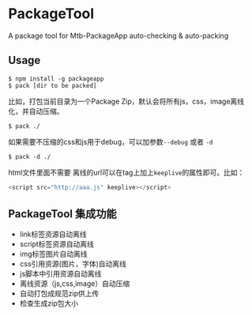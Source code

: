 # PackageTool

A package tool for Mtb-PackageApp auto-checking & auto-packing

## Usage

```shell
$ npm install -g packageapp
$ pack [dir to be packed]
```

比如，打包当前目录为一个Package Zip，默认会将所有js，css，image离线化，并自动压缩。
```shell
$ pack ./
```

如果需要不压缩的css和js用于debug，可以加参数`--debug` 或者 `-d`
```shell
$ pack -d ./
```

html文件里面不需要 离线的url可以在tag上加上`keeplive`的属性即可。比如：
```javascript
<script src="http://aaa.js" keeplive></script>
```

## PackageTool 集成功能

+ link标签资源自动离线
+ script标签资源自动离线
+ img标签图片自动离线
+ css引用资源(图片，字体)自动离线
+ js脚本中引用资源自动离线
+ 离线资源（js,css,image）自动压缩
+ 自动打包成规范zip供上传
+ 检查生成zip包大小


